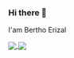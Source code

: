 ### Hi there 👋
I'am Bertho Erizal
<!-- 
[
![berthoerizal's GitHub stats](https://github-readme-stats.vercel.app/api?username=berthoerizal&show_icons)
![Top Langs](https://github-readme-stats.vercel.app/api/top-langs/?username=berthoerizal&layout=compact)
](https://github.com/berthoerizal/github-readme-stats) -->

<a href="https://github.com/berthoerizal/github-readme-stats">
  <img align="center" src="https://github-readme-stats.vercel.app/api/pin/?username=berthoerizal&repo=github-readme-stats" />
</a>
<a href="https://github.com/berthoerizal/convoychat">
  <img align="center" src="https://github-readme-stats.vercel.app/api/pin/?username=berthoerizal&repo=convoychat" />
</a>

